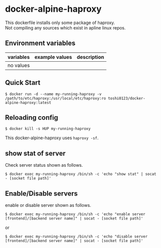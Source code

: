 # docker-alpine-haproxy

This dockerfile installs only some package of haproxy.  
Not compiling any sources which exist in apline linux repos.  

Environment variables
---

| variables | example values | description |
| --------- | ------ | ----------- |
| no values  |  |  |

## Quick Start

	$ docker run -d --name my-running-haproxy -v /path/to/etc/haproxy:/usr/local/etc/haproxy:ro toshi0123/docker-alpine-haproxy:latest

## Reloading config

	$ docker kill -s HUP my-running-haproxy

This docker-alpine-haproxy uses `haproxy -sf`. 

## show stat of server

Check server status shown as follows.

	$ docker exec my-running-haproxy /bin/sh -c 'echo "show stat" | socat - [socket file path]'

## Enable/Disable servers

enable or disable server shown as follows.

	$ docker exec my-running-haproxy /bin/sh -c 'echo "enable server [frontend]/[backend server name]" | socat - [socket file path]'

or

	$ docker exec my-running-haproxy /bin/sh -c 'echo "disable server [frontend]/[backend server name]" | socat - [socket file path]'
